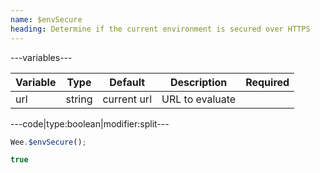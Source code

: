 ```yaml
---
name: $envSecure
heading: Determine if the current environment is secured over HTTPS
---
```


---variables---

| Variable | Type | Default | Description | Required |
| -- | -- | -- | -- | -- |
| url | string | current url | URL to evaluate ||

---code|type:boolean|modifier:split---

```javascript
Wee.$envSecure();
```

```javascript
true
```